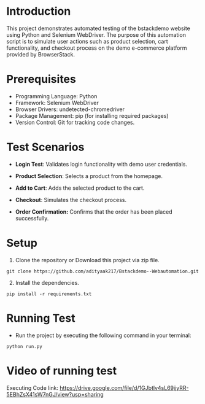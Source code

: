 # Introduction
This project demonstrates automated testing of the bstackdemo website using Python and Selenium WebDriver. The purpose of this automation script is to simulate user actions such as product selection, cart functionality, and checkout process on the demo e-commerce platform provided by BrowserStack.

# Prerequisites
- Programming Language: Python
- Framework: Selenium WebDriver
- Browser Drivers: undetected-chromedriver
- Package Management: pip (for installing required packages)
- Version Control: Git for tracking code changes.

# Test Scenarios

- **Login Test**: Validates login functionality with demo user credentials.

- **Product Selection**: Selects a product from the homepage.

-  **Add to Cart**: Adds the selected product to the cart.

- **Checkout**: Simulates the checkout process.

- **Order Confirmation:** Confirms that the order has been placed successfully.

# Setup
1. Clone the repository or Download this project via zip file.
```
git clone https://github.com/adityaak217/Bstackdemo--Webautomation.git

```  
2. Install the dependencies.
```
pip install -r requirements.txt
```

# Running Test
- Run the project by executing the following command in your terminal:
```
python run.py
```
# Video of running test

Executing Code link: https://drive.google.com/file/d/1GJbtlv4sL69jjyRR-5EBhZsX41sW7nGJ/view?usp=sharing